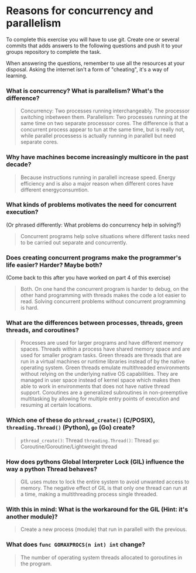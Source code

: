 # Reasons for concurrency and parallelism


To complete this exercise you will have to use git. Create one or several commits that adds answers to the following questions and push it to your groups repository to complete the task.

When answering the questions, remember to use all the resources at your disposal. Asking the internet isn't a form of "cheating", it's a way of learning.

 ### What is concurrency? What is parallelism? What's the difference?
 > Concurrency: Two processes running interchangeably. The processor switching inbetween them.
   Parallelism: Two processes running at the same time on two separate processsor cores.
   The difference is that a concurrent process appear to tun at the same time, but is really not, while parallel processess is actually running in parallell but need separate cores.
 
 ### Why have machines become increasingly multicore in the past decade?
 > Because instructions running in parallell increase speed. Energy efficiency and is also a major reason when different cores have different energyconsumtion.
 
 ### What kinds of problems motivates the need for concurrent execution?
 (Or phrased differently: What problems do concurrency help in solving?)
 > Concurrent programs help solve situations where different tasks need to be carried out separate and concurrently.
 
 ### Does creating concurrent programs make the programmer's life easier? Harder? Maybe both?
 (Come back to this after you have worked on part 4 of this exercise)
 > Both. On one hand the concurrent program is harder to debug, on the other hand programming with threads makes the code a lot easier to read. Solving concurrent problems without concurrent programming is hard.
 
 ### What are the differences between processes, threads, green threads, and coroutines?
 > Processes are used for larger programs and have different memory spaces. Threads within a process have shared memory space and are used for smaller program tasks.
 Green threads are threads that are run in a virtual machines or runtime libraries instead of by the native operating system. Green threads emulate multithreaded environments without relying on the underlying native OS capabilities. They are managed in user space instead of kernel space which makes then able to work in environments that does not have native thread support.
 Coroutines are a generalized subroutines in non-preemptive multitasking by allowing for multiple entry points of execution and resuming at certain locations.
 
 ### Which one of these do `pthread_create()` (C/POSIX), `threading.Thread()` (Python), `go` (Go) create?
 > `pthread_create()`: Thread
    `threading.Thread()`: Thread
    `go`: Coroutine/Goroutine/Lightweight thread
 
 ### How does pythons Global Interpreter Lock (GIL) influence the way a python Thread behaves?
 > GIL uses mutex to lock the entire system to avoid unwanted access to memory. The negative effect of GIL is that only one thread can run at a time, making a multithreading process single threaded.
 
 ### With this in mind: What is the workaround for the GIL (Hint: it's another module)?
 > Create a new process (module) that run in parallell with the previous. 
 
 ### What does `func GOMAXPROCS(n int) int` change? 
 > The number of operating system threads allocated to goroutines in the program.
